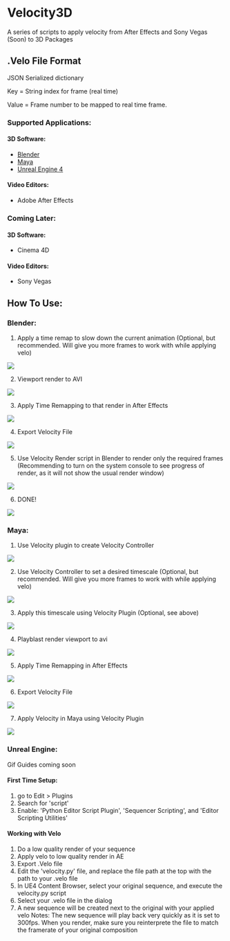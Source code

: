 # Velocity3D
 A series of scripts to apply velocity from After Effects and Sony Vegas (Soon) to 3D Packages
 


## .Velo File Format

JSON Serialized dictionary

Key = String index for frame (real time)

Value = Frame number to be mapped to real time frame.

### Supported Applications:
#### 3D Software:
- [Blender](https://github.com/Airyzz/Velocity3D#blender)
- [Maya](https://github.com/Airyzz/Velocity3D#maya)
- [Unreal Engine 4](https://github.com/Airyzz/Velocity3D#unreal-engine)

#### Video Editors:
- Adobe After Effects

### Coming Later:
#### 3D Software:
- Cinema 4D

#### Video Editors:
- Sony Vegas
 
 ## How To Use:

### Blender:

1. Apply a time remap to slow down the current animation (Optional, but recommended. Will give you more frames to work with while applying velo)

![](tutorial_gifs/how_to_time_remap.gif)

2. Viewport render to AVI

![](tutorial_gifs/how_to_viewport_render.gif)

3. Apply Time Remapping to that render in After Effects

![](tutorial_gifs/apply_velo_ae.gif)

4. Export Velocity File

![](tutorial_gifs/export_velocity.gif)

5. Use Velocity Render script in Blender to render only the required frames (Recommending to turn on the system console to see progress of render, as it will not show the usual render window)

![](tutorial_gifs/velocity_render.gif)

6. DONE!

![](tutorial_gifs/Comp.gif)

### Maya:

1. Use Velocity plugin to create Velocity Controller

![](tutorial_gifs/create_controller.gif)

2. Use Velocity Controller to set a desired timescale (Optional, but recommended. Will give you more frames to work with while applying velo)

![](tutorial_gifs/set_timescale.gif)

3. Apply this timescale using Velocity Plugin (Optional, see above)

![](tutorial_gifs/apply_timescale.gif)

4. Playblast render viewport to avi

![](tutorial_gifs/playblast.gif)

5. Apply Time Remapping in After Effects

![](tutorial_gifs/add_velo_ae_maya.gif)

6. Export Velocity File

![](tutorial_gifs/export_velo_file_maya.gif)

7. Apply Velocity in Maya using Velocity Plugin

![](tutorial_gifs/import_velo_maya.gif)


### Unreal Engine:
Gif Guides coming soon

#### First Time Setup:
1. go to Edit > Plugins
2. Search for 'script'
3. Enable: 'Python Editor Script Plugin', 'Sequencer Scripting', and 'Editor Scripting Utilities'

#### Working with Velo
1. Do a low quality render of your sequence
2. Apply velo to low quality render in AE
3. Export .Velo file
4. Edit the 'velocity.py' file, and replace the file path at the top with the path to your .velo file
5. In UE4 Content Browser, select your original sequence, and execute the velocity.py script
6. Select your .velo file in the dialog
7. A new sequence will be created next to the original with your applied velo
Notes:
The new sequence will play back very quickly as it is set to 300fps. When you render, make sure you reinterprete the file to match the framerate of your original composition
